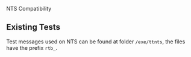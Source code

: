 NTS Compatibility

Existing Tests
--------------
Test messages used on NTS can be found at folder `/exe/ttnts`, the files have the prefix `rtb_`.
